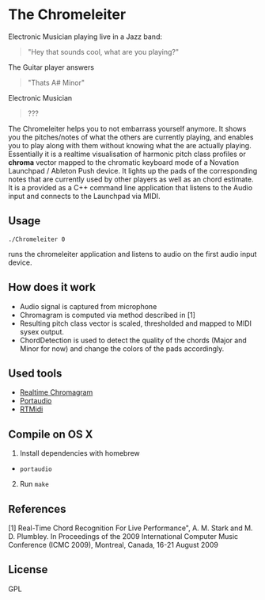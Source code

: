 # The Chromeleiter

Electronic Musician playing live in a Jazz band:
> "Hey that sounds cool, what are you playing?"

The Guitar player answers
> "Thats A# Minor"

Electronic Musician
> ???


The Chromeleiter helps you to not embarrass yourself anymore. It shows you the pitches/notes of what the others are currently playing, and enables you to play along with them without knowing what the are actually playing. Essentially it is a realtime visualisation of harmonic pitch class profiles or __chroma__ vector mapped to the chromatic keyboard mode of a Novation Launchpad / Ableton Push device. It lights up the pads of the corresponding notes that are currently used by other players as well as an chord estimate. It is a provided as a C++ command line application that listens to the Audio input and connects to the Launchpad via MIDI.

## Usage

```./Chromeleiter 0```

runs the chromeleiter application and listens to audio on the first audio input
device.

## How does it work

 - Audio signal is captured from microphone
 - Chromagram is computed via method described in [1]
 - Resulting pitch class vector is scaled, thresholded and mapped to MIDI sysex output.
 - ChordDetection is used to detect the quality of the chords (Major and Minor for now) and change the colors of the pads accordingly.

## Used tools

* [Realtime Chromagram](https://github.com/adamstark/Chord-Detector-and-Chromagram)
* [Portaudio](http://www.portaudio.com)
* [RTMidi](https://www.music.mcgill.ca/~gary/rtmidi/)

## Compile on OS X

1. Install dependencies with homebrew
  - `portaudio`

2. Run ```make```

## References

[1] Real-Time Chord Recognition For Live Performance", A. M. Stark and M. D. Plumbley. In Proceedings of the 2009 International Computer Music Conference (ICMC 2009), Montreal, Canada, 16-21 August 2009

## License
GPL
